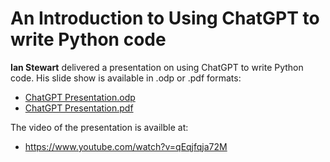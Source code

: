 # An Introduction to Using ChatGPT to write Python code

**Ian Stewart** delivered a presentation on using ChatGPT to write Python code. His slide show is available in .odp or .pdf formats:

* [ChatGPT Presentation.odp](ChatGPT%20Presentation.odp)
* [ChatGPT Presentation.pdf](ChatGPT%20Presentation.pdf)

The video of the presentation is availble at:

* https://www.youtube.com/watch?v=qEqjfqja72M
